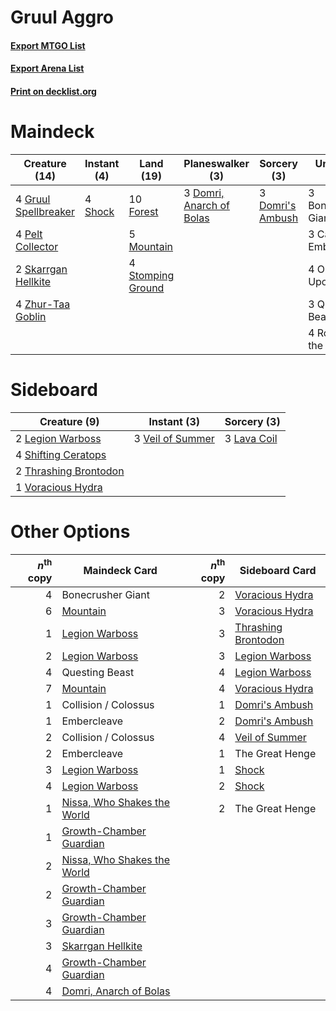 # Gruul Aggro

#### [Export MTGO List](../collection/Gruul%20Aggro/Gruul%20Aggro.txt)
#### [Export Arena List](../collection/Gruul%20Aggro/Gruul%20Aggro_arena.txt)
#### [Print on decklist.org](http://decklist.org/?deckmain=3%09Bonecrusher%20Giant%0A3%09Castle%20Embereth%0A3%09Domri's%20Ambush%0A3%09Domri,%20Anarch%20of%20Bolas%0A10%09Forest%0A4%09Gruul%20Spellbreaker%0A5%09Mountain%0A4%09Once%20Upon%20a%20Time%0A4%09Pelt%20Collector%0A3%09Questing%20Beast%0A4%09Robber%20of%20the%20Rich%0A4%09Shock%0A2%09Skarrgan%20Hellkite%0A4%09Stomping%20Ground%0A4%09Zhur-Taa%20Goblin&deckside=3%09Lava%20Coil%0A2%09Legion%20Warboss%0A4%09Shifting%20Ceratops%0A2%09Thrashing%20Brontodon%0A3%09Veil%20of%20Summer%0A1%09Voracious%20Hydra)
# Maindeck

|                                         Creature (14)                                         |                                   Instant (4)                                    |                                         Land (19)                                          |                                         Planeswalker (3)                                          |                                        Sorcery (3)                                        |    Unknown (17)    |
|-----------------------------------------------------------------------------------------------|----------------------------------------------------------------------------------|--------------------------------------------------------------------------------------------|---------------------------------------------------------------------------------------------------|-------------------------------------------------------------------------------------------|--------------------|
|4 [Gruul Spellbreaker](http://gatherer.wizards.com/Pages/Card/Details.aspx?multiverseid=457323)|4 [Shock](http://gatherer.wizards.com/Pages/Card/Details.aspx?multiverseid=129732)|10 [Forest](http://gatherer.wizards.com/Pages/Card/Details.aspx?multiverseid=439860)        |3 [Domri, Anarch of Bolas](http://gatherer.wizards.com/Pages/Card/Details.aspx?multiverseid=461118)|3 [Domri's Ambush](http://gatherer.wizards.com/Pages/Card/Details.aspx?multiverseid=461119)|3 Bonecrusher Giant |
|4 [Pelt Collector](http://gatherer.wizards.com/Pages/Card/Details.aspx?multiverseid=452891)    |                                                                                  |5 [Mountain](http://gatherer.wizards.com/Pages/Card/Details.aspx?multiverseid=439859)       |                                                                                                   |                                                                                           |3 Castle Embereth   |
|2 [Skarrgan Hellkite](http://gatherer.wizards.com/Pages/Card/Details.aspx?multiverseid=457258) |                                                                                  |4 [Stomping Ground](http://gatherer.wizards.com/Pages/Card/Details.aspx?multiverseid=405110)|                                                                                                   |                                                                                           |4 Once Upon a Time  |
|4 [Zhur-Taa Goblin](http://gatherer.wizards.com/Pages/Card/Details.aspx?multiverseid=457359)   |                                                                                  |                                                                                            |                                                                                                   |                                                                                           |3 Questing Beast    |
|                                                                                               |                                                                                  |                                                                                            |                                                                                                   |                                                                                           |4 Robber of the Rich|


# Sideboard

|                                          Creature (9)                                          |                                        Instant (3)                                        |                                     Sorcery (3)                                      |
|------------------------------------------------------------------------------------------------|-------------------------------------------------------------------------------------------|--------------------------------------------------------------------------------------|
|2 [Legion Warboss](http://gatherer.wizards.com/Pages/Card/Details.aspx?multiverseid=452859)     |3 [Veil of Summer](http://gatherer.wizards.com/Pages/Card/Details.aspx?multiverseid=466952)|3 [Lava Coil](http://gatherer.wizards.com/Pages/Card/Details.aspx?multiverseid=452858)|
|4 [Shifting Ceratops](http://gatherer.wizards.com/Pages/Card/Details.aspx?multiverseid=466948)  |                                                                                           |                                                                                      |
|2 [Thrashing Brontodon](http://gatherer.wizards.com/Pages/Card/Details.aspx?multiverseid=456570)|                                                                                           |                                                                                      |
|1 [Voracious Hydra](http://gatherer.wizards.com/Pages/Card/Details.aspx?multiverseid=466954)    |                                                                                           |                                                                                      |


# Other Options

|*n*<sup>th</sup> copy|                                            Maindeck Card                                             |*n*<sup>th</sup> copy|                                        Sideboard Card                                        |
|--------------------:|------------------------------------------------------------------------------------------------------|--------------------:|----------------------------------------------------------------------------------------------|
|                    4|Bonecrusher Giant                                                                                     |                    2|[Voracious Hydra](http://gatherer.wizards.com/Pages/Card/Details.aspx?multiverseid=466954)    |
|                    6|[Mountain](http://gatherer.wizards.com/Pages/Card/Details.aspx?multiverseid=439859)                   |                    3|[Voracious Hydra](http://gatherer.wizards.com/Pages/Card/Details.aspx?multiverseid=466954)    |
|                    1|[Legion Warboss](http://gatherer.wizards.com/Pages/Card/Details.aspx?multiverseid=452859)             |                    3|[Thrashing Brontodon](http://gatherer.wizards.com/Pages/Card/Details.aspx?multiverseid=456570)|
|                    2|[Legion Warboss](http://gatherer.wizards.com/Pages/Card/Details.aspx?multiverseid=452859)             |                    3|[Legion Warboss](http://gatherer.wizards.com/Pages/Card/Details.aspx?multiverseid=452859)     |
|                    4|Questing Beast                                                                                        |                    4|[Legion Warboss](http://gatherer.wizards.com/Pages/Card/Details.aspx?multiverseid=452859)     |
|                    7|[Mountain](http://gatherer.wizards.com/Pages/Card/Details.aspx?multiverseid=439859)                   |                    4|[Voracious Hydra](http://gatherer.wizards.com/Pages/Card/Details.aspx?multiverseid=466954)    |
|                    1|Collision / Colossus                                                                                  |                    1|[Domri's Ambush](http://gatherer.wizards.com/Pages/Card/Details.aspx?multiverseid=461119)     |
|                    1|Embercleave                                                                                           |                    2|[Domri's Ambush](http://gatherer.wizards.com/Pages/Card/Details.aspx?multiverseid=461119)     |
|                    2|Collision / Colossus                                                                                  |                    4|[Veil of Summer](http://gatherer.wizards.com/Pages/Card/Details.aspx?multiverseid=466952)     |
|                    2|Embercleave                                                                                           |                    1|The Great Henge                                                                               |
|                    3|[Legion Warboss](http://gatherer.wizards.com/Pages/Card/Details.aspx?multiverseid=452859)             |                    1|[Shock](http://gatherer.wizards.com/Pages/Card/Details.aspx?multiverseid=129732)              |
|                    4|[Legion Warboss](http://gatherer.wizards.com/Pages/Card/Details.aspx?multiverseid=452859)             |                    2|[Shock](http://gatherer.wizards.com/Pages/Card/Details.aspx?multiverseid=129732)              |
|                    1|[Nissa, Who Shakes the World](http://gatherer.wizards.com/Pages/Card/Details.aspx?multiverseid=461096)|                    2|The Great Henge                                                                               |
|                    1|[Growth-Chamber Guardian](http://gatherer.wizards.com/Pages/Card/Details.aspx?multiverseid=457272)    |                     |                                                                                              |
|                    2|[Nissa, Who Shakes the World](http://gatherer.wizards.com/Pages/Card/Details.aspx?multiverseid=461096)|                     |                                                                                              |
|                    2|[Growth-Chamber Guardian](http://gatherer.wizards.com/Pages/Card/Details.aspx?multiverseid=457272)    |                     |                                                                                              |
|                    3|[Growth-Chamber Guardian](http://gatherer.wizards.com/Pages/Card/Details.aspx?multiverseid=457272)    |                     |                                                                                              |
|                    3|[Skarrgan Hellkite](http://gatherer.wizards.com/Pages/Card/Details.aspx?multiverseid=457258)          |                     |                                                                                              |
|                    4|[Growth-Chamber Guardian](http://gatherer.wizards.com/Pages/Card/Details.aspx?multiverseid=457272)    |                     |                                                                                              |
|                    4|[Domri, Anarch of Bolas](http://gatherer.wizards.com/Pages/Card/Details.aspx?multiverseid=461118)     |                     |                                                                                              |

